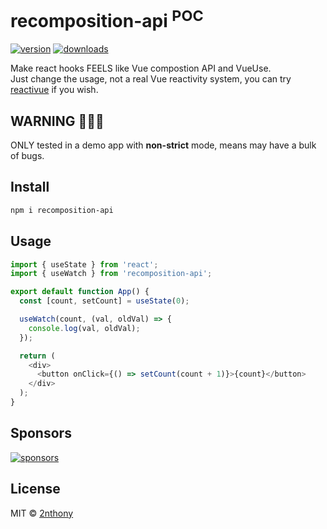 # recomposition-api <sup>POC</sup>

[![version](https://img.shields.io/npm/v/recomposition-api?label=&color=29BC9B)](https://npm.im/recomposition-api) [![downloads](https://img.shields.io/npm/dm/recomposition-api?label=&color=29BC9B)](https://npm.im/recomposition-api)

Make react hooks FEELS like Vue compostion API and VueUse.  
Just change the usage, not a real Vue reactivity system, you can try [reactivue](https://github.com/antfu/reactivue) if you wish.

## WARNING 🙅🏻‍♂️

ONLY tested in a demo app with __non-strict__ mode, means may have a bulk of bugs.

## Install

```bash
npm i recomposition-api
```

## Usage

```ts
import { useState } from 'react';
import { useWatch } from 'recomposition-api';

export default function App() {
  const [count, setCount] = useState(0);

  useWatch(count, (val, oldVal) => {
    console.log(val, oldVal);
  });

  return (
    <div>
      <button onClick={() => setCount(count + 1)}>{count}</button>
    </div>
  );
}
```

## Sponsors

[![sponsors](https://cdn.jsdelivr.net/gh/2nthony/sponsors-image/sponsors.svg)](https://github.com/sponsors/2nthony)

## License

MIT &copy; [2nthony](https://github.com/sponsors/2nthony)
